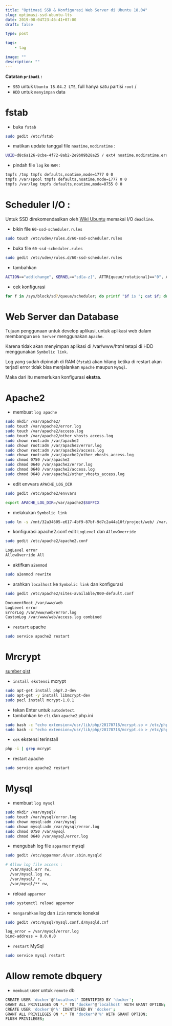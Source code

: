 ```yaml
---
title: "Optimasi SSD & Konfigurasi Web Server di Ubuntu 18.04"
slug: optimasi-ssd-ubuntu-lts
date: 2019-08-04T23:46:41+07:00
draft: false

type: post

tags:
    - tag

image: ""
description: ""
---
```


**Catatan `pribadi` :**

- `SSD` untuk `Ubuntu 18.04.2 LTS`, full hanya satu partisi `root` / 
- `HDD` untuk `menyimpan` data

# fstab
- buka `fstab`

``` bash 
sudo gedit /etc/fstab 
```
- matikan update tanggal file `noatime,nodiratime` :

``` bash
UUID=d8c6a126-8cbe-4f72-8ab2-2e9b09b28a25 / ext4 noatime,nodiratime,errors=remount-ro 0 1
```
- pindah file `log` ke `RAM` :

``` bash
tmpfs /tmp tmpfs defaults,noatime,mode=1777 0 0
tmpfs /var/spool tmpfs defaults,noatime,mode=1777 0 0
tmpfs /var/log tmpfs defaults,noatime,mode=0755 0 0
```

# Scheduler I/O :

Untuk SSD direkomendasikan oleh [Wiki Ubuntu](https://wiki.ubuntu.com/Kernel/Reference/IOSchedulers) memakai I/O `deadline`.

- bikin file `60-ssd-scheduler.rules`

``` bash
sudo touch /etc/udev/rules.d/60-ssd-scheduler.rules
```
- buka file `60-ssd-scheduler.rules`

``` bash
sudo gedit /etc/udev/rules.d/60-ssd-scheduler.rules
```
- tambahkan 

``` bash
ACTION=="add|change", KERNEL=="sd[a-z]", ATTR{queue/rotational}=="0", ATTR{queue/scheduler}="deadline"
```
- cek konfigurasi

``` bash
for f in /sys/block/sd?/queue/scheduler; do printf "$f is "; cat $f; done
```
# Web Server dan Database

Tujuan penggunaan untuk develop aplikasi, untuk aplikasi web dalam membangun `Web Server` menggunakan `Apache`. 

Karena tidak akan menyimpan aplikasi di /var/www/html tetapi di HDD menggunakan `Symbolic link`. 

Log yang sudah dipindah di RAM (`fstab`) akan hilang ketika di restart akan terjadi error tidak bisa menjalankan `Apache` maupun `MySql`. 

Maka dari itu memerlukan konfigurasi **ekstra**.

# Apache2
- membuat `log apache`

``` bash
sudo mkdir /var/apache2/
sudo touch /var/apache2/error.log
sudo touch /var/apache2/access.log
sudo touch /var/apache2/other_vhosts_access.log
sudo chown root:adm /var/apache2
sudo chown root:adm /var/apache2/error.log
sudo chown root:adm /var/apache2/access.log
sudo chown root:adm /var/apache2/other_vhosts_access.log
sudo chmod 0750 /var/apache2
sudo chmod 0640 /var/apache2/error.log
sudo chmod 0640 /var/apache2/access.log
sudo chmod 0640 /var/apache2/other_vhosts_access.log
```
- edit envvars `APACHE_LOG_DIR`

``` bash
sudo gedit /etc/apache2/envvars
```

``` bash
export APACHE_LOG_DIR=/var/apache2$SUFFIX
```
- melakukan `Symbolic link`

``` bash
sudo ln -s /mnt/32a34605-e617-4bf9-87bf-9d7c2a44a10f/project/web/ /var/www/
```
- konfigurasi apache2.conf edit `LogLevel` dan `AllowOverride`

``` bash
sudo gedit /etc/apache2/apache2.conf
```

``` bash
LogLevel error
AllowOverride All
```
- aktifkan `a2enmod`

``` bash
sudo a2enmod rewrite
```
- arahkan `localhost` ke `Symbolic link` dan konfigurasi

``` bash
sudo gedit /etc/apache2/sites-available/000-default.conf
```

``` bash
DocumentRoot /var/www/web
LogLevel error
ErrorLog /var/www/web/error.log
CustomLog /var/www/web/access.log combined
```
- `restart` apache

``` bash
sudo service apache2 restart
```

# Mrcrypt 

[sumber gist](https://gist.github.com/rifkyfu32/65c45e00999548a7c37f61395c7bcbe6)

- `install ekstensi` mcrypt

``` bash
sudo apt-get install php7.2-dev
sudo apt-get -y install libmcrypt-dev
sudo pecl install mcrypt-1.0.1
```
- tekan Enter untuk `autodetect`.
- tambahkan ke `cli` dan `apache2` php.ini

``` bash
sudo bash -c "echo extension=/usr/lib/php/20170718/mcrypt.so > /etc/php/7.2/cli/conf.d/mcrypt.ini"
sudo bash -c "echo extension=/usr/lib/php/20170718/mcrypt.so > /etc/php/7.2/apache2/conf.d/mcrypt.ini"
```

- `cek` ekstensi terinstall

``` bash
php -i | grep mcrypt
```
- restart apache

``` bash
sudo service apache2 restart
```

# Mysql
 
- membuat `log mysql`

``` bash
sudo mkdir /var/mysql/
sudo touch /var/mysql/error.log
sudo chown mysql:adm /var/mysql
sudo chown mysql:adm /var/mysql/error.log
sudo chmod 0750 /var/mysql 
sudo chmod 0640 /var/mysql/error.log
```
- mengubah log file `apparmor` mysql

``` bash
sudo gedit /etc/apparmor.d/usr.sbin.mysqld
```

``` bash
# Allow log file access :
  /var/mysql.err rw,
  /var/mysql.log rw,
  /var/mysql/ r,
  /var/mysql/** rw,
```
- reload `apparmor`

``` bash
sudo systemctl reload apparmor
```
- `mengarahkan` log dan `izin` remote koneksi

``` bash
sudo gedit /etc/mysql/mysql.conf.d/mysqld.cnf
```

``` bash
log_error = /var/mysql/error.log
bind-address = 0.0.0.0
```
- `restart` MySql

``` bash
sudo service mysql restart
``` 

# Allow remote dbquery
- `membuat` user untuk `remote` db

``` bash
CREATE USER 'docker'@'localhost' IDENTIFIED BY 'docker';
GRANT ALL PRIVILEGES ON *.* TO 'docker'@'localhost' WITH GRANT OPTION;
CREATE USER 'docker'@'%' IDENTIFIED BY 'docker';
GRANT ALL PRIVILEGES ON *.* TO 'docker'@'%' WITH GRANT OPTION;
FLUSH PRIVILEGES;
```
